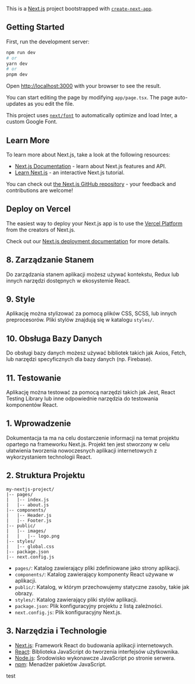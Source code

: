 This is a [Next.js](https://nextjs.org/) project bootstrapped with [`create-next-app`](https://github.com/vercel/next.js/tree/canary/packages/create-next-app).

## Getting Started

First, run the development server:

```bash
npm run dev
# or
yarn dev
# or
pnpm dev
```

Open [http://localhost:3000](http://localhost:3000) with your browser to see the result.

You can start editing the page by modifying `app/page.tsx`. The page auto-updates as you edit the file.

This project uses [`next/font`](https://nextjs.org/docs/basic-features/font-optimization) to automatically optimize and load Inter, a custom Google Font.

## Learn More

To learn more about Next.js, take a look at the following resources:

- [Next.js Documentation](https://nextjs.org/docs) - learn about Next.js features and API.
- [Learn Next.js](https://nextjs.org/learn) - an interactive Next.js tutorial.

You can check out [the Next.js GitHub repository](https://github.com/vercel/next.js/) - your feedback and contributions are welcome!

## Deploy on Vercel

The easiest way to deploy your Next.js app is to use the [Vercel Platform](https://vercel.com/new?utm_medium=default-template&filter=next.js&utm_source=create-next-app&utm_campaign=create-next-app-readme) from the creators of Next.js.

Check out our [Next.js deployment documentation](https://nextjs.org/docs/deployment) for more details.

## 8. Zarządzanie Stanem
 
Do zarządzania stanem aplikacji możesz używać kontekstu, Redux lub innych narzędzi dostępnych w ekosystemie React.
 
## 9. Style

Aplikację można stylizować za pomocą plików CSS, SCSS, lub innych preprocesorów. Pliki stylów znajdują się w katalogu `styles/`.

## 10. Obsługa Bazy Danych
 
Do obsługi bazy danych możesz używać bibliotek takich jak Axios, Fetch, lub narzędzi specyficznych dla bazy danych (np. Firebase).
 
## 11. Testowanie
 
Aplikację można testować za pomocą narzędzi takich jak Jest, React Testing Library lub inne odpowiednie narzędzia do testowania komponentów React.

## 1. Wprowadzenie
Dokumentacja ta ma na celu dostarczenie informacji na temat projektu opartego na frameworku Next.js. Projekt ten jest stworzony w celu ułatwienia tworzenia nowoczesnych aplikacji internetowych z wykorzystaniem technologii React.
## 2. Struktura Projektu
```
my-nextjs-project/
|-- pages/
|   |-- index.js
|   |-- about.js
|-- components/
|   |-- Header.js
|   |-- Footer.js
|-- public/
|   |-- images/
|   |   |-- logo.png
|-- styles/
|   |-- global.css
|-- package.json
|-- next.config.js
```
- `pages/`: Katalog zawierający pliki zdefiniowane jako strony aplikacji.
- `components/`: Katalog zawierający komponenty React używane w aplikacji.
- `public/`: Katalog, w którym przechowujemy statyczne zasoby, takie jak obrazy.
- `styles/`: Katalog zawierający pliki stylów aplikacji.
- `package.json`: Plik konfiguracyjny projektu z listą zależności.
- `next.config.js`: Plik konfiguracyjny Next.js.
## 3. Narzędzia i Technologie
- [Next.js](https://nextjs.org/): Framework React do budowania aplikacji internetowych.
- [React](https://reactjs.org/): Biblioteka JavaScript do tworzenia interfejsów użytkownika.
- [Node.js](https://nodejs.org/): Środowisko wykonawcze JavaScript po stronie serwera.
- [npm](https://www.npmjs.com/): Menadżer pakietów JavaScript.

test